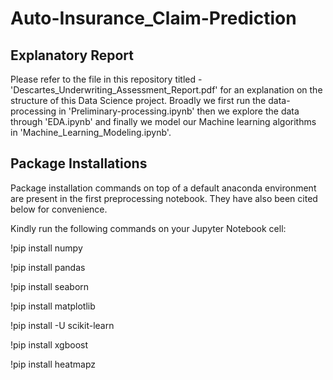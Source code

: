 # Auto-Insurance_Claim-Prediction

## Explanatory Report 
Please refer to the file in this repository titled - 'Descartes_Underwriting_Assessment_Report.pdf' for an explanation on the structure of this Data Science project.
Broadly we first run the data-processing in 'Preliminary-processing.ipynb' then we explore the data through 'EDA.ipynb' and finally we model our Machine learning algorithms in 'Machine_Learning_Modeling.ipynb'.

## Package Installations
Package installation commands on top of a default anaconda environment are present in the first preprocessing notebook. They have also been cited below for convenience.

Kindly run the following commands on your Jupyter Notebook cell:

!pip install numpy 

!pip install pandas 

!pip install seaborn 

!pip install matplotlib 

!pip install -U scikit-learn

!pip install xgboost

!pip install heatmapz

